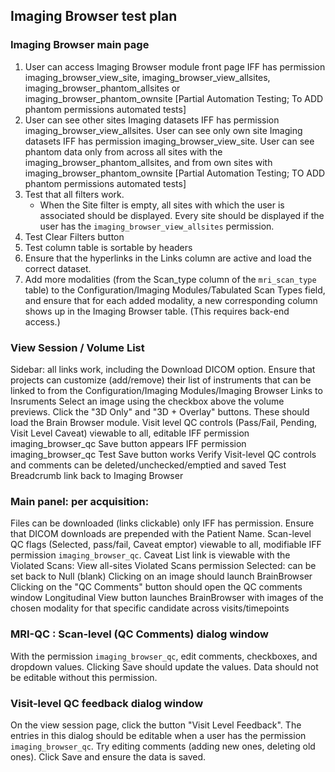 ## Imaging Browser test plan
	
### Imaging Browser main page
1. User can access Imaging Browser module front page IFF has permission imaging_browser_view_site, imaging_browser_view_allsites, imaging_browser_phantom_allsites or imaging_browser_phantom_ownsite [Partial Automation Testing; To ADD phantom permissions automated tests]
2. User can see other sites Imaging datasets IFF has permission imaging_browser_view_allsites. User can see only own site Imaging datasets IFF has permission imaging_browser_view_site. User can see phantom data only from across all sites with the imaging_browser_phantom_allsites, and from own sites with imaging_browser_phantom_ownsite [Partial Automation Testing; TO ADD phantom permissions automated tests]
3. Test that all filters work.
    - When the Site filter is empty, all sites with which the user is associated should be displayed. Every site should be displayed if the user has the `imaging_browser_view_allsites` permission.
4. Test Clear Filters button
5. Test column table is sortable by headers
6. Ensure that the hyperlinks in the Links column are active and load the correct dataset.
7. Add more modalities (from the Scan_type column of the `mri_scan_type` table) to the Configuration/Imaging Modules/Tabulated Scan Types field, and ensure that for each added modality, a new corresponding column shows up in the Imaging Browser table. (This requires back-end access.)

### View Session / Volume List

Sidebar:  all links work, including the Download DICOM option. Ensure that projects can customize (add/remove) their list of instruments that can be linked to from the Configuration/Imaging Modules/Imaging Browser Links to Insruments
Select an image using the checkbox above the volume previews. Click the "3D Only" and "3D + Overlay" buttons. These should load the Brain Browser module.
Visit level QC controls (Pass/Fail, Pending, Visit Level Caveat) viewable to all, editable IFF permission imaging_browser_qc
Save button appears IFF permission imaging_browser_qc
Test Save button works 
Verify Visit-level QC controls and comments can be deleted/unchecked/emptied and saved
Test Breadcrumb link back to Imaging Browser

### Main panel:  per acquisition:

Files can be downloaded (links clickable) only IFF has permission. Ensure that DICOM downloads are
prepended with the Patient Name.
Scan-level QC flags (Selected, pass/fail, Caveat emptor) viewable to all, modifiable IFF permission `imaging_browser_qc`. 
Caveat List link is viewable with the Violated Scans: View all-sites Violated Scans permission
Selected:  can be set back to Null (blank)
Clicking on an image should launch BrainBrowser
Clicking on the "QC Comments" button should open the QC comments window
Longitudinal View button launches BrainBrowser with images of the chosen modality for that specific candidate across visits/timepoints

### MRI-QC : Scan-level (QC Comments) dialog window

With the permission `imaging_browser_qc`, edit comments, checkboxes, and dropdown values. 
Clicking Save should update the values.
Data should not be editable without this permission.

### Visit-level QC feedback dialog window
On the view session page, click the button "Visit Level Feedback".
The entries in this dialog should be editable when a user has the permission `imaging_browser_qc`.
Try editing comments (adding new ones, deleting old ones). Click Save and ensure the data is saved.
